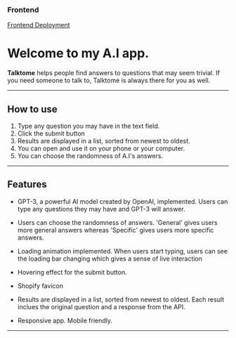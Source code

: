 ### Frontend
[Frontend Deployment](https://tourmaline-horse-a1b204.netlify.app/)

# Welcome to my A.I app. 

**Talktome** helps people find answers to questions that may seem trivial. If you need someone to talk to, Talktome is always there for you as well.

---

## How to use 

1) Type any question you may have in the text field.
2) Click the submit button
3) Results are displayed in a list, sorted from newest to oldest.
4) You can open and use it on your phone or your computer.
5) You can choose the randomness of A.I's answers.  

---

## Features

- GPT-3, a powerful AI model created by OpenAI, implemented. Users can type any questions they may have and GPT-3 will answer.

- Users can choose the randomness of answers. 'General' gives users more general answers whereas 'Specific' gives users more specific answers.

- Loading animation implemented. When users start typing, users can see the loading bar changing which gives a sense of live interaction

- Hovering effect for the submit button. 

- Shopify favicon

- Results are displayed in a list, sorted from newest to oldest. Each result inclues the original question and a response from the API.

- Responsive app. Mobile friendly. 


---



